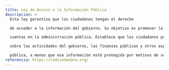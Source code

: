 ```yaml
---
title: Ley de Acceso a la Información Pública
descripcion: >-
  Esta ley garantiza que los ciudadanos tengan el derecho

  de acceder a la información del gobierno. Su objetivo es promover la transparencia y la rendición de

  cuentas en la administración pública. Establece que los ciudadanos pueden solicitar información

  sobre las actividades del gobierno, las finanzas públicas y otros aspectos de la administración

  pública, a menos que esa información esté protegida por motivos de seguridad nacional o privacidad.
referencia: https://redciudadana.org/
---
```

